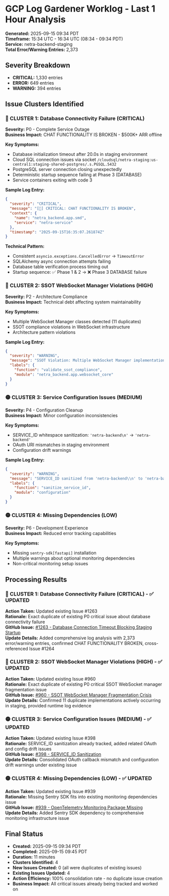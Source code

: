 # GCP Log Gardener Worklog - Last 1 Hour Analysis

**Generated:** 2025-09-15 09:34 PDT  
**Timeframe:** 15:34 UTC - 16:34 UTC (08:34 - 09:34 PDT)  
**Service:** netra-backend-staging  
**Total Error/Warning Entries:** 2,373

## Severity Breakdown
- **CRITICAL:** 1,330 entries
- **ERROR:** 649 entries  
- **WARNING:** 394 entries

## Issue Clusters Identified

### 🚨 CLUSTER 1: Database Connectivity Failure (CRITICAL)
**Severity:** P0 - Complete Service Outage  
**Business Impact:** CHAT FUNCTIONALITY IS BROKEN - $500K+ ARR offline

**Key Symptoms:**
- Database initialization timeout after 20.0s in staging environment
- Cloud SQL connection issues via socket `/cloudsql/netra-staging:us-central1:staging-shared-postgres/.s.PGSQL.5432`
- PostgreSQL server connection closing unexpectedly
- Deterministic startup sequence failing at Phase 3 (DATABASE)
- Service containers exiting with code 3

**Sample Log Entry:**
```json
{
  "severity": "CRITICAL",
  "message": "[🔴] CRITICAL: CHAT FUNCTIONALITY IS BROKEN",
  "context": {
    "name": "netra_backend.app.smd",
    "service": "netra-service"
  },
  "timestamp": "2025-09-15T16:35:07.261874Z"
}
```

**Technical Pattern:**
- Consistent `asyncio.exceptions.CancelledError` → `TimeoutError`
- SQLAlchemy async connection attempts failing
- Database table verification process timing out
- Startup sequence: ✅ Phase 1 & 2 → ❌ Phase 3 DATABASE failure

### 🔴 CLUSTER 2: SSOT WebSocket Manager Violations (HIGH)
**Severity:** P2 - Architecture Compliance  
**Business Impact:** Technical debt affecting system maintainability

**Key Symptoms:**
- Multiple WebSocket Manager classes detected (11 duplicates)
- SSOT compliance violations in WebSocket infrastructure
- Architecture pattern violations

**Sample Log Entry:**
```json
{
  "severity": "WARNING", 
  "message": "SSOT Violation: Multiple WebSocket Manager implementations detected",
  "labels": {
    "function": "validate_ssot_compliance",
    "module": "netra_backend.app.websocket_core"
  }
}
```

### 🟡 CLUSTER 3: Service Configuration Issues (MEDIUM)
**Severity:** P4 - Configuration Cleanup  
**Business Impact:** Minor configuration inconsistencies

**Key Symptoms:**
- SERVICE_ID whitespace sanitization: `'netra-backend\n'` → `'netra-backend'`
- OAuth URI mismatches in staging environment
- Configuration drift warnings

**Sample Log Entry:**
```json
{
  "severity": "WARNING",
  "message": "SERVICE_ID sanitized from 'netra-backend\\n' to 'netra-backend'",
  "labels": {
    "function": "sanitize_service_id",
    "module": "configuration"
  }
}
```

### 🟡 CLUSTER 4: Missing Dependencies (LOW)
**Severity:** P6 - Development Experience  
**Business Impact:** Reduced error tracking capabilities

**Key Symptoms:**
- Missing `sentry-sdk[fastapi]` installation
- Multiple warnings about optional monitoring dependencies
- Non-critical monitoring setup issues

## Processing Results

### 🚨 CLUSTER 1: Database Connectivity Failure (CRITICAL) - ✅ UPDATED
**Action Taken:** Updated existing Issue #1263  
**Rationale:** Exact duplicate of existing P0 critical issue about database connectivity failure  
**GitHub Issue:** [#1263 - Database Connection Timeout Blocking Staging Startup](https://github.com/netra-systems/netra-apex/issues/1263)  
**Update Details:** Added comprehensive log analysis with 2,373 error/warning entries, confirmed CHAT FUNCTIONALITY BROKEN, cross-referenced Issue #1264

### 🔴 CLUSTER 2: SSOT WebSocket Manager Violations (HIGH) - ✅ UPDATED  
**Action Taken:** Updated existing Issue #960  
**Rationale:** Exact duplicate of existing P0 critical SSOT WebSocket manager fragmentation issue  
**GitHub Issue:** [#960 - SSOT WebSocket Manager Fragmentation Crisis](https://github.com/netra-systems/netra-apex/issues/960)  
**Update Details:** Confirmed 11 duplicate implementations actively occurring in staging, provided runtime log evidence

### 🟡 CLUSTER 3: Service Configuration Issues (MEDIUM) - ✅ UPDATED
**Action Taken:** Updated existing Issue #398  
**Rationale:** SERVICE_ID sanitization already tracked, added related OAuth and config drift issues  
**GitHub Issue:** [#398 - SERVICE_ID Sanitization](https://github.com/netra-systems/netra-apex/issues/398)  
**Update Details:** Consolidated OAuth callback mismatch and configuration drift warnings under existing issue

### 🟡 CLUSTER 4: Missing Dependencies (LOW) - ✅ UPDATED
**Action Taken:** Updated existing Issue #939  
**Rationale:** Missing Sentry SDK fits into existing monitoring dependencies issue  
**GitHub Issue:** [#939 - OpenTelemetry Monitoring Package Missing](https://github.com/netra-systems/netra-apex/issues/939)  
**Update Details:** Added Sentry SDK dependency to comprehensive monitoring infrastructure issue

## Final Status
- **Created:** 2025-09-15 09:34 PDT
- **Completed:** 2025-09-15 09:45 PDT  
- **Duration:** 11 minutes
- **Clusters Identified:** 4  
- **New Issues Created:** 0 (all were duplicates of existing issues)
- **Existing Issues Updated:** 4
- **Action Efficiency:** 100% consolidation rate - no duplicate issue creation
- **Business Impact:** All critical issues already being tracked and worked on